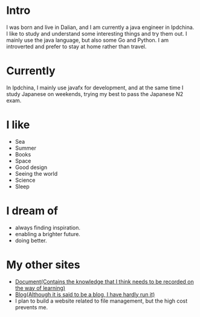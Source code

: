 
# Intro

I was born and live in Dalian, and I am currently a java engineer in Ipdchina. I like to study and understand some interesting things and try them out. I mainly use the java language, but also some Go and Python. I am introverted and prefer to stay at home rather than travel.

# Currently

In Ipdchina, I mainly use javafx for development, and at the same time I study Japanese on weekends, trying my best to pass the Japanese N2 exam.

# I like

- Sea
- Summer
- Books
- Space
- Good design
- Seeing the world
- Science
- Sleep

# I dream of

- always finding inspiration.
- enabling a brighter future.
- doing better.

# My other sites

- [Document(Contains the knowledge that I think needs to be recorded on the way of learning)](https://www.tlcsdm.com)
- [Blog(Although it is said to be a blog, I have hardly run it)](https://blog.tlcsdm.com/)
- I plan to build a website related to file management, but the high cost prevents me.
